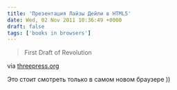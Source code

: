 ```yaml
---
title: 'Презентация Лайзы Дейли в HTML5'
date: Wed, 02 Nov 2011 10:36:49 +0000
draft: false
tags: ['books in browsers']
---
```


> First Draft of Revolution

via [threepress.org](http://threepress.org/static/talks/html5-tools/books-in-browsers-2011/)

Это стоит смотреть только в самом новом браузере ))